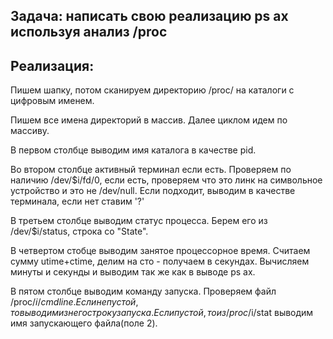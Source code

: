 ## Задача: написать свою реализацию ps ax используя анализ /proc
## Реализация:
Пишем шапку, потом сканируем директорию /proc/ на каталоги с цифровым именем.

Пишем все имена директорий в массив. Далее циклом идем по массиву.

В первом столбце выводим имя каталога в качестве pid.

Во втором столбце активный терминал если есть. Проверяем по наличию /dev/$i/fd/0, если есть, проверяем что это линк на символьное устройство и это не /dev/null. Если подходит, выводим в качестве терминала, если нет ставим '?'

В третьем столбце выводим статус процесса. Берем его из /dev/$i/status, строка со "State".

В четвертом стобце выводим занятое процессорное время. Считаем сумму utime+ctime, делим на сто - получаем в секундах. Вычисляем минуты и секунды и выводим так же как в выводе ps ax.

В пятом столбце выводим команду запуска. Проверяем файл /proc/$i/cmdline. Если не пустой, то выводим из него строку запуска. Если пустой, то из /proc/$i/stat выводим имя запускающего файла(поле 2).
